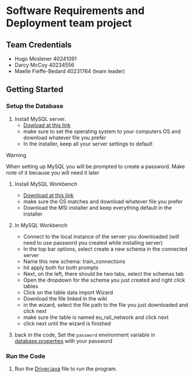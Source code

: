 # Software Requirements and Deployment team project

## Team Credentials

- Hugo Moslener 40241091
- Darcy McCoy 40234556
- Maelle Fieffe-Bedard 40231764 (team leader)

## Getting Started

### Setup the Database

1. Install MySQL server.
   - [Dowload at this link](https://dev.mysql.com/downloads/mysql/)
   - make sure to set the operating system to your computers OS and download whatever file you prefer
   - In the installer, keep all your server settings to default

  > [!WARNING]
  > When setting up MySQL you will be prompted to create a password. Make note of it because you will need it later

1. Install MySQL Workbench
   - [Download at this link](https://dev.mysql.com/downloads/workbench/)
   - make sure the OS matches and download whatever file you prefer
   - Download the MSI installer and keep everything default in the installer

1. In MySQL Workbench
   - Connect to the local instance of the server you downloaded (will need to use password you created while installing server)
   - In the top bar options, select create a new schema in the connected server
   - Name this new schema: train_connections
   - hit apply both for both prompts
   - Next, on the left, there should be two tabs, select the schemas tab
   - Open the dropdown for the schema you just created and right click tables
   - Click on the table data import Wizard
   - Download the file linked in the wiki
   - in the wizard, select the file path to the file you just downloaded and click next
   - make sure the table is named eu_rail_network and click next
   - click next until the wizard is finished

1. back in the code, Set the `password` environment variable in [database.properties](database.properties) with your password

### Run the Code

1. Run the [Driver.java](src/main/driver/Driver.java) file to run the program.
